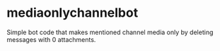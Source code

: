 # mediaonlychannelbot
Simple bot code that makes mentioned channel media only by deleting messages with 0 attachments. 
